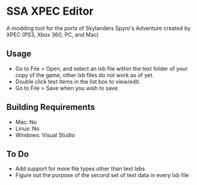 # SSA XPEC Editor
 A modding tool for the ports of Skylanders Spyro's Adventure created by XPEC (PS3, Xbox 360, PC, and Mac)

## Usage
* Go to File > Open, and select an lxb file within the text folder of your copy of the game, other lxb files do not work as of yet.
* Double click text items in the list box to view/edit.
* Go to File > Save when you wish to save.

## Building Requirements
* Mac: No
* Linux: No
* Windows: Visual Studio

## To Do
* Add support for more file types other than text lxbs
* Figure out the purpose of the second set of text data in every lxb file
